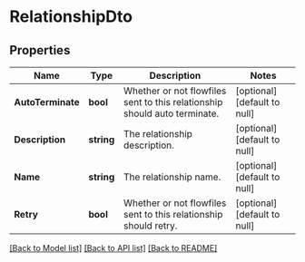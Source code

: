 # RelationshipDto

## Properties
Name | Type | Description | Notes
------------ | ------------- | ------------- | -------------
**AutoTerminate** | **bool** | Whether or not flowfiles sent to this relationship should auto terminate. | [optional] [default to null]
**Description** | **string** | The relationship description. | [optional] [default to null]
**Name** | **string** | The relationship name. | [optional] [default to null]
**Retry** | **bool** | Whether or not flowfiles sent to this relationship should retry. | [optional] [default to null]

[[Back to Model list]](../README.md#documentation-for-models) [[Back to API list]](../README.md#documentation-for-api-endpoints) [[Back to README]](../README.md)

